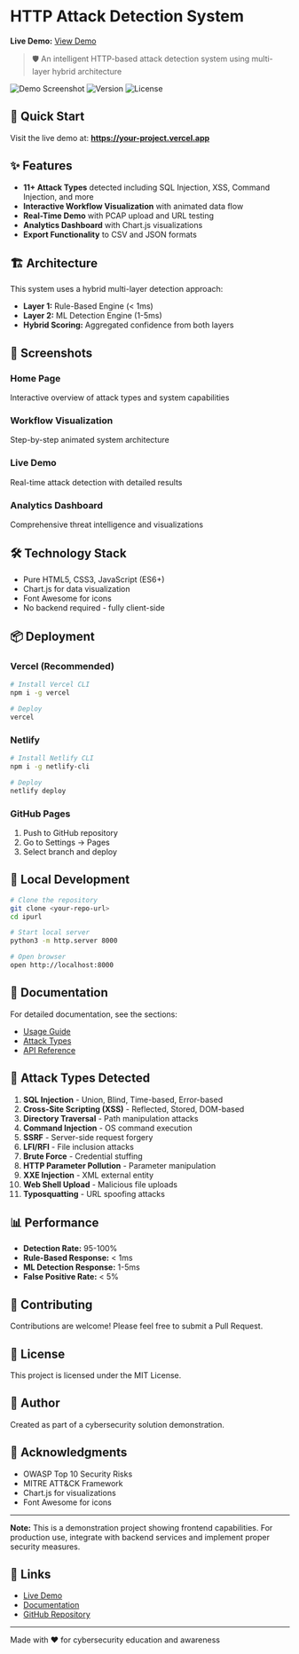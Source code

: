 # HTTP Attack Detection System

**Live Demo:** [View Demo](https://your-project.vercel.app)

> 🛡️ An intelligent HTTP-based attack detection system using multi-layer hybrid architecture

![Demo Screenshot](https://img.shields.io/badge/Status-Live-success)
![Version](https://img.shields.io/badge/Version-1.0.0-blue)
![License](https://img.shields.io/badge/License-MIT-green)

## 🚀 Quick Start

Visit the live demo at: **https://your-project.vercel.app**

## ✨ Features

- **11+ Attack Types** detected including SQL Injection, XSS, Command Injection, and more
- **Interactive Workflow Visualization** with animated data flow
- **Real-Time Demo** with PCAP upload and URL testing
- **Analytics Dashboard** with Chart.js visualizations
- **Export Functionality** to CSV and JSON formats

## 🏗️ Architecture

This system uses a hybrid multi-layer detection approach:
- **Layer 1:** Rule-Based Engine (< 1ms)
- **Layer 2:** ML Detection Engine (1-5ms)
- **Hybrid Scoring:** Aggregated confidence from both layers

## 📸 Screenshots

### Home Page
Interactive overview of attack types and system capabilities

### Workflow Visualization
Step-by-step animated system architecture

### Live Demo
Real-time attack detection with detailed results

### Analytics Dashboard
Comprehensive threat intelligence and visualizations

## 🛠️ Technology Stack

- Pure HTML5, CSS3, JavaScript (ES6+)
- Chart.js for data visualization
- Font Awesome for icons
- No backend required - fully client-side

## 📦 Deployment

### Vercel (Recommended)
```bash
# Install Vercel CLI
npm i -g vercel

# Deploy
vercel
```

### Netlify
```bash
# Install Netlify CLI
npm i -g netlify-cli

# Deploy
netlify deploy
```

### GitHub Pages
1. Push to GitHub repository
2. Go to Settings → Pages
3. Select branch and deploy

## 🔧 Local Development

```bash
# Clone the repository
git clone <your-repo-url>
cd ipurl

# Start local server
python3 -m http.server 8000

# Open browser
open http://localhost:8000
```

## 📖 Documentation

For detailed documentation, see the sections:
- [Usage Guide](#usage-guide)
- [Attack Types](#attack-types)
- [API Reference](#api-reference)

## 🎯 Attack Types Detected

1. **SQL Injection** - Union, Blind, Time-based, Error-based
2. **Cross-Site Scripting (XSS)** - Reflected, Stored, DOM-based
3. **Directory Traversal** - Path manipulation attacks
4. **Command Injection** - OS command execution
5. **SSRF** - Server-side request forgery
6. **LFI/RFI** - File inclusion attacks
7. **Brute Force** - Credential stuffing
8. **HTTP Parameter Pollution** - Parameter manipulation
9. **XXE Injection** - XML external entity
10. **Web Shell Upload** - Malicious file uploads
11. **Typosquatting** - URL spoofing attacks

## 📊 Performance

- **Detection Rate:** 95-100%
- **Rule-Based Response:** < 1ms
- **ML Detection Response:** 1-5ms
- **False Positive Rate:** < 5%

## 🤝 Contributing

Contributions are welcome! Please feel free to submit a Pull Request.

## 📄 License

This project is licensed under the MIT License.

## 👤 Author

Created as part of a cybersecurity solution demonstration.

## 🙏 Acknowledgments

- OWASP Top 10 Security Risks
- MITRE ATT&CK Framework
- Chart.js for visualizations
- Font Awesome for icons

---

**Note:** This is a demonstration project showing frontend capabilities. For production use, integrate with backend services and implement proper security measures.

## 🔗 Links

- [Live Demo](https://your-project.vercel.app)
- [Documentation](https://your-project.vercel.app)
- [GitHub Repository](https://github.com/yourusername/ipurl)

---

Made with ❤️ for cybersecurity education and awareness
